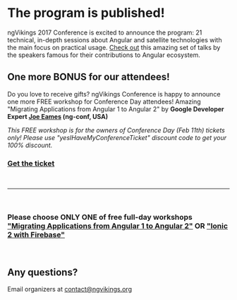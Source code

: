 # The program is published!

ngVikings 2017 Conference is excited to announce the program: 21 technical, in-depth sessions about Angular and satellite technologies with the main focus on practical usage. [Check out](http://localhost:8082/schedule/day1) this amazing set of talks by the speakers famous for their contributions to Angular ecosystem.

## One more BONUS for our attendees!

Do you love to receive gifts? ngVikings Conference is happy to announce one more FREE workshop for Conference Day attendees! Amazing "Migrating Applications from Angular 1 to Angular 2" by __Google Developer Expert [Joe Eames](https://ngvikings.org/speakers/87/) (ng-conf, USA)__

*This FREE workshop is for the owners of Conference Day (Feb 11th) tickets only! Please use "yesIHaveMyConferenceTicket" discount code to get your 100% discount.*

### [Get the ticket](https://ti.to/ngvikings/2017/with/ues54bhyjm0)

&nbsp;
* * *
&nbsp;

### Please choose ONLY ONE of free full-day workshops ["Migrating Applications from Angular 1 to Angular 2"](https://ti.to/ngvikings/2017/with/ues54bhyjm0) OR ["Ionic 2 with Firebase"](https://ti.to/ngvikings/2017/with/zvkdnmxrw-k)

&nbsp;
&nbsp;

## Any questions?
Email organizers at [contact@ngvikings.org](mailto:contact@ngvikings.org)
